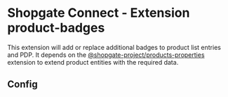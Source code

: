 # Shopgate Connect - Extension product-badges

This extension will add or replace additional badges to product list entries and PDP.
It depends on the  [@shopgate-project/products-properties](https://github.com/shopgate-professional-services/ext-products-properties) extension to extend product entities with the required data.

## Config

